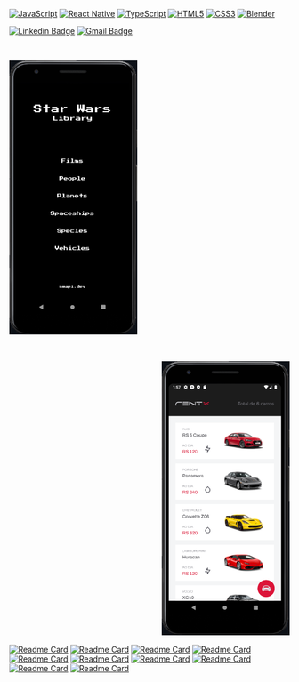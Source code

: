 [![JavaScript](https://img.shields.io/badge/javascript-%23323330.svg?style=for-the-badge&logo=javascript&logoColor=white&color=0d1117)](https://github.com/ClaytonPhilippe/rentx)
[![React Native](https://img.shields.io/badge/react_native-%2320232a.svg?style=for-the-badge&logo=react&logoColor=white&color=0d1117)](https://github.com/ClaytonPhilippe/gofinances)
[![TypeScript](https://img.shields.io/badge/typescript-%23007ACC.svg?style=for-the-badge&logo=typescript&logoColor=white&color=0d1117)](https://github.com/ClaytonPhilippe/star-wars-mobile-library)
[![HTML5](https://img.shields.io/badge/html5-%23E34F26.svg?style=for-the-badge&logo=html5&logoColor=white&color=0d1117)](https://github.com/ClaytonPhilippe/appCurriculo)
[![CSS3](https://img.shields.io/badge/css3-%231572B6.svg?style=for-the-badge&logo=css3&logoColor=white&color=0d1117)](https://github.com/ClaytonPhilippe/Numero-aleatorio)
[![Blender](https://img.shields.io/badge/blender-%23F5792A.svg?style=for-the-badge&logo=blender&logoColor=white&color=0d1117)](https://github.com/ClaytonPhilippe/snake-game)


[![Linkedin Badge](https://img.shields.io/badge/-Linkedin-0d1117?style=flat-square&logo=Linkedin&logoColor=white&link=https://www.linkedin.com/in/claytonphilippe/)](https://www.linkedin.com/in/claytonphilippe/)
[![Gmail Badge](https://img.shields.io/badge/-claytonphilippe%40gmail.com-0d1117?style=flat-square&logo=Gmail&logoColor=white&link=mailto:claytonphilippe@gmail.com)](mailto:claytonphilippe@gmail.com)





<!--<h3>Olá, sou Clayton👋</h3>
<h3>Bem-vindo ao meu perfil!</h3>

🚀 Meu foco em programar reside em sonhar com ideias impactantes e torná-las realidade! 
Estusiasta por desenvolvimento Mobile, e também sou artista 3D.
🎨Para conhecer meus projetos 3D: [acesse meu site.](https://www.artstation.com/claytonphilippe)

<br/>
<div align="center"><h3> :iphone:Projetos </h3></div>
-->

<br/>
<p align="left">
 <a href="https://github.com/ClaytonPhilippe/star-wars-mobile-library">
  <img src="https://github.com/ClaytonPhilippe/ClaytonPhilippe/blob/main/image/SWMobileLibray.png" width="230" />
</a>
</p>

<br/>
<p align="right">
  <a href="https://github.com/ClaytonPhilippe/rentx">
    <img src="https://github.com/ClaytonPhilippe/ClaytonPhilippe/blob/main/image/rentx.png" width="230" />
  </a>
</p>



[![Readme Card](https://github-readme-stats.vercel.app/api/pin/?username=ClaytonPhilippe&repo=star-wars-mobile-library&theme=dark&hide_border=false&bg_color=0d1117&icon_color=ffffff)](https://github.com/ClaytonPhilippe/star-wars-mobile-library)
[![Readme Card](https://github-readme-stats.vercel.app/api/pin/?username=ClaytonPhilippe&repo=rentx&theme=dark&hide_border=false&bg_color=0d1117&icon_color=ffffff)](https://github.com/ClaytonPhilippe/rentx)
[![Readme Card](https://github-readme-stats.vercel.app/api/pin/?username=ClaytonPhilippe&repo=gofinances&theme=dark&hide_border=false&bg_color=0d1117&icon_color=ffffff)](https://github.com/ClaytonPhilippe/gofinances)
[![Readme Card](https://github-readme-stats.vercel.app/api/pin/?username=ClaytonPhilippe&repo=appCurriculo&theme=dark&hide_border=false&bg_color=0d1117&icon_color=ffffff)](https://github.com/ClaytonPhilippe/appCurriculo)
[![Readme Card](https://github-readme-stats.vercel.app/api/pin/?username=ClaytonPhilippe&repo=Numero-aleatorio&theme=dark&hide_border=false&bg_color=0d1117&icon_color=ffffff)](https://github.com/ClaytonPhilippe/Numero-aleatorio)
[![Readme Card](https://github-readme-stats.vercel.app/api/pin/?username=ClaytonPhilippe&repo=snake-game&theme=dark&hide_border=false&bg_color=0d1117&icon_color=ffffff)](https://github.com/ClaytonPhilippe/snake-game)
[![Readme Card](https://github-readme-stats.vercel.app/api/pin/?username=ClaytonPhilippe&repo=My-Skills&theme=dark&hide_border=false&bg_color=0d1117&icon_color=ffffff)](https://github.com/ClaytonPhilippe/My-Skills)
[![Readme Card](https://github-readme-stats.vercel.app/api/pin/?username=ClaytonPhilippe&repo=Projeto-Clone-Spotify&theme=dark&hide_border=false&bg_color=0d1117&icon_color=ffffff)](https://github.com/ClaytonPhilippe/Projeto-Clone-Spotify)
[![Readme Card](https://github-readme-stats.vercel.app/api/pin/?username=ClaytonPhilippe&repo=verificador-de-idade&theme=dark&hide_border=false&bg_color=0d1117&icon_color=ffffff)](https://github.com/ClaytonPhilippe/verificador-de-idade)
[![Readme Card](https://github-readme-stats.vercel.app/api/pin/?username=ClaytonPhilippe&repo=hora-do-dia&theme=dark&hide_border=false&bg_color=0d1117&icon_color=ffffff)](https://github.com/ClaytonPhilippe/hora-do-dia)
